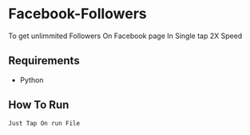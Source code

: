 # Facebook-Followers
To get unlimmited Followers On Facebook page In Single tap 2X Speed 
## Requirements

- Python
## How To Run
```
Just Tap On run File
```

